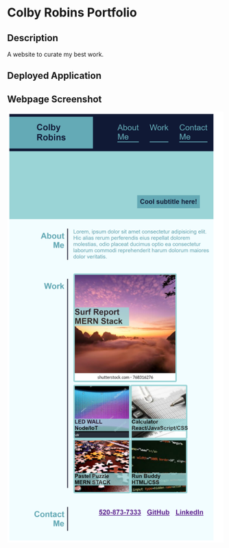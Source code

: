 # Colby Robins Portfolio

## Description 
A website to curate my best work. 

## Deployed Application 

## Webpage Screenshot
![Image](./assets/images/_C__Users_colby_bootcamp_Week2_test_index.html.png)